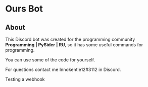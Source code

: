# Ours Bot
## About
This Discord bot was created for the programming community **Programming | PySider | RU**, so it has some useful commands for programming.

You can use some of the code for yourself.

For questions contact me Innokentie12#3112 in Discord.

Testing a webhook
